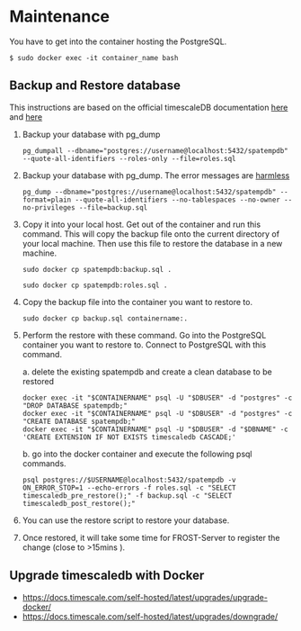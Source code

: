 # Maintenance
You have to get into the container hosting the PostgreSQL.

    $ sudo docker exec -it container_name bash

## Backup and Restore database
This instructions are based on the official timescaleDB documentation [here](https://docs.timescale.com/self-hosted/latest/backup-and-restore/) and [here](https://docs.timescale.com/migrate/latest/pg-dump-and-restore/pg-dump-restore-from-timescaledb/) 
1. Backup your database with pg_dump
    ```
    pg_dumpall --dbname="postgres://username@localhost:5432/spatempdb"  --quote-all-identifiers --roles-only --file=roles.sql
    ```
2. Backup your database with pg_dump. The error messages are [harmless](https://github.com/timescale/timescaledb/issues/1581) 
    ```
    pg_dump --dbname="postgres://username@localhost:5432/spatempdb" --format=plain --quote-all-identifiers --no-tablespaces --no-owner --no-privileges --file=backup.sql
    ```
3. Copy it into your local host. Get out of the container and run this command. This will copy the backup file onto the current directory of your local machine. Then use this file to restore the database in a new machine.
    ```
    sudo docker cp spatempdb:backup.sql .
    ```
    ```
    sudo docker cp spatempdb:roles.sql .
    ```

4. Copy the backup file into the container you want to restore to.
    ```
    sudo docker cp backup.sql containername:.
    ```

5. Perform the restore with these command. Go into the PostgreSQL container you want to restore to. Connect to PostgreSQL with this command.

    a. delete the existing spatempdb and create a clean database to be restored
    ```
    docker exec -it "$CONTAINERNAME" psql -U "$DBUSER" -d "postgres" -c "DROP DATABASE spatempdb;"
    docker exec -it "$CONTAINERNAME" psql -U "$DBUSER" -d "postgres" -c "CREATE DATABASE spatempdb;"
    docker exec -it "$CONTAINERNAME" psql -U "$DBUSER" -d "$DBNAME" -c 'CREATE EXTENSION IF NOT EXISTS timescaledb CASCADE;'
    ```
    
    b. go into the docker container and execute the following psql commands.
    ```
    psql postgres://$USERNAME@localhost:5432/spatempdb -v ON_ERROR_STOP=1 --echo-errors -f roles.sql -c "SELECT timescaledb_pre_restore();" -f backup.sql -c "SELECT timescaledb_post_restore();"
    ```
6. You can use the restore script to restore your database.

7. Once restored, it will take some time for FROST-Server to register the change (close to >15mins  ).
## Upgrade timescaledb with Docker
- https://docs.timescale.com/self-hosted/latest/upgrades/upgrade-docker/
- https://docs.timescale.com/self-hosted/latest/upgrades/downgrade/




